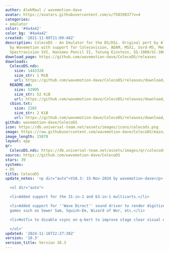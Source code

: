 ```yaml
---
author: AlekMaul / wavemotion-dave
avatar: https://avatars.githubusercontent.com/u/75039837?v=4
categories:
- emulator
color: '#4a4a42'
color_bg: '#4a4a42'
created: '2021-11-09T21:09:48Z'
description: ColecoDS - An Emulator for the DS/DSi. Original port by Alekmaul. Phoenix-Edition
  by Wavemotion with support for Colecovision, ADAM, MSX1, Sord-M5, Memotech MTX,
  Spectravision SVI, Hanimex Pencil II, Tatung Einstein, SG-1000/SC-3000 and the Creativision.
download_page: https://github.com/wavemotion-dave/ColecoDS/releases
downloads:
  ColecoDS.nds:
    size: 1443328
    size_str: 1 MiB
    url: https://github.com/wavemotion-dave/ColecoDS/releases/download/10.3/ColecoDS.nds
  README.md:
    size: 53995
    size_str: 52 KiB
    url: https://github.com/wavemotion-dave/ColecoDS/releases/download/10.3/README.md
  cbios.txt:
    size: 2265
    size_str: 2 KiB
    url: https://github.com/wavemotion-dave/ColecoDS/releases/download/10.3/cbios.txt
github: wavemotion-dave/ColecoDS
icon: https://db.universal-team.net/assets/images/icons/colecods.png
image: https://raw.githubusercontent.com/wavemotion-dave/ColecoDS/main/arm9/gfx_data/pdev_tbg0.png
image_length: 15870
layout: app
qr:
  ColecoDS.nds: https://db.universal-team.net/assets/images/qr/colecods-nds.png
source: https://github.com/wavemotion-dave/ColecoDS
stars: 39
systems:
- DS
title: ColecoDS
update_notes: '<p dir="auto">V10.3: 15-Nov-2024 by wavemotion-dave</p>

  <ul dir="auto">

  <li>Added support for the 31-in-1 and 63-in-1 multicarts.</li>

  <li>Added support for ''Wave Direct'' sound driver to render digitized speech in
  games such as Sewer Sam, Squish-Em, Wizard of Wor, etc.</li>

  <li>Hotfix to disable vsync on q-bert to improve stage clear visual effects</li>

  </ul>'
updated: '2024-11-16T22:27:38Z'
version: '10.3'
version_title: Version 10.3
---
```

